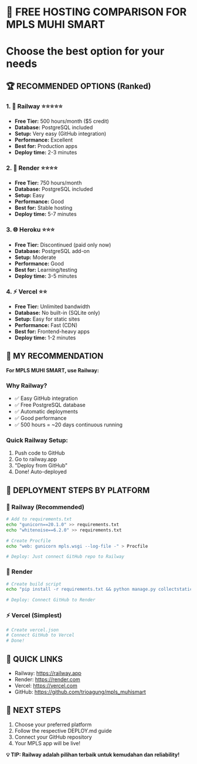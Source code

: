 # 🚀 FREE HOSTING COMPARISON FOR MPLS MUHI SMART
# Choose the best option for your needs

## 🏆 RECOMMENDED OPTIONS (Ranked)

### 1. 🚂 Railway ⭐⭐⭐⭐⭐
- **Free Tier:** 500 hours/month ($5 credit)
- **Database:** PostgreSQL included
- **Setup:** Very easy (GitHub integration)
- **Performance:** Excellent
- **Best for:** Production apps
- **Deploy time:** 2-3 minutes

### 2. 🎨 Render ⭐⭐⭐⭐
- **Free Tier:** 750 hours/month
- **Database:** PostgreSQL included
- **Setup:** Easy
- **Performance:** Good
- **Best for:** Stable hosting
- **Deploy time:** 5-7 minutes

### 3. 🌐 Heroku ⭐⭐⭐
- **Free Tier:** Discontinued (paid only now)
- **Database:** PostgreSQL add-on
- **Setup:** Moderate
- **Performance:** Good
- **Best for:** Learning/testing
- **Deploy time:** 3-5 minutes

### 4. ⚡ Vercel ⭐⭐
- **Free Tier:** Unlimited bandwidth
- **Database:** No built-in (SQLite only)
- **Setup:** Easy for static sites
- **Performance:** Fast (CDN)
- **Best for:** Frontend-heavy apps
- **Deploy time:** 1-2 minutes

## 🎯 MY RECOMMENDATION

**For MPLS MUHI SMART, use Railway:**

### Why Railway?
- ✅ Easy GitHub integration
- ✅ Free PostgreSQL database
- ✅ Automatic deployments
- ✅ Good performance
- ✅ 500 hours = ~20 days continuous running

### Quick Railway Setup:
1. Push code to GitHub
2. Go to railway.app
3. "Deploy from GitHub"
4. Done! Auto-deployed

## 📝 DEPLOYMENT STEPS BY PLATFORM

### 🚂 Railway (Recommended)
```bash
# Add to requirements.txt
echo "gunicorn==20.1.0" >> requirements.txt
echo "whitenoise==6.2.0" >> requirements.txt

# Create Procfile
echo "web: gunicorn mpls.wsgi --log-file -" > Procfile

# Deploy: Just connect GitHub repo to Railway
```

### 🎨 Render
```bash
# Create build script
echo "pip install -r requirements.txt && python manage.py collectstatic --noinput && python manage.py migrate" > build.sh

# Deploy: Connect GitHub to Render
```

### ⚡ Vercel (Simplest)
```bash
# Create vercel.json
# Connect GitHub to Vercel
# Done!
```

## 🔗 QUICK LINKS
- Railway: https://railway.app
- Render: https://render.com  
- Vercel: https://vercel.com
- GitHub: https://github.com/trioagung/mpls_muhismart

## 🚀 NEXT STEPS
1. Choose your preferred platform
2. Follow the respective DEPLOY.md guide
3. Connect your GitHub repository
4. Your MPLS app will be live!

**💡 TIP: Railway adalah pilihan terbaik untuk kemudahan dan reliability!**
